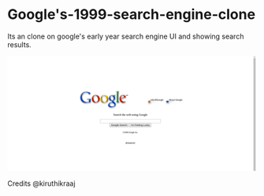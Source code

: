 # Google's-1999-search-engine-clone
Its an clone on google's early year search engine UI and showing search results.


<img src="google.png" >


<p>Credits @kiruthikraaj</p>


